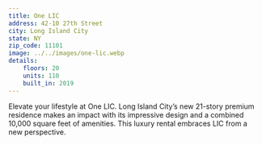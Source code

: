 ```yaml
---
title: One LIC
address: 42-10 27th Street
city: Long Island City
state: NY
zip_code: 11101
image: ../../images/one-lic.webp
details:
    floors: 20
    units: 110
    built_in: 2019
---
```

Elevate your lifestyle at One LIC. Long Island City’s new 21-story premium residence makes an impact with its impressive design and a combined 10,000 square feet of amenities. This luxury rental embraces LIC from a new perspective.